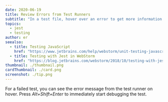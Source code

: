 ```yaml
---
date: 2020-06-19
title: Review Errors from Test Runners
subtitle: "In a test file, hover over an error to get more information about it."
topics:
  - jest
  - testing
author: er
seealso:
  - title: Testing JavaScript
    href: "https://www.jetbrains.com/help/webstorm/unit-testing-javascript.html"
  - title: Testing with Jest in WebStorm
    href: "https://blog.jetbrains.com/webstorm/2018/10/testing-with-jest-in-webstorm/"
thumbnail: ./thumbnail.png
cardThumbnail: ./card.png
screenshot: ./tip.png
---
```


For a failed test, you can see the error message from the test runner on hover. Press _Alt+Shift+Enter_ to immediately start debugging the test.
